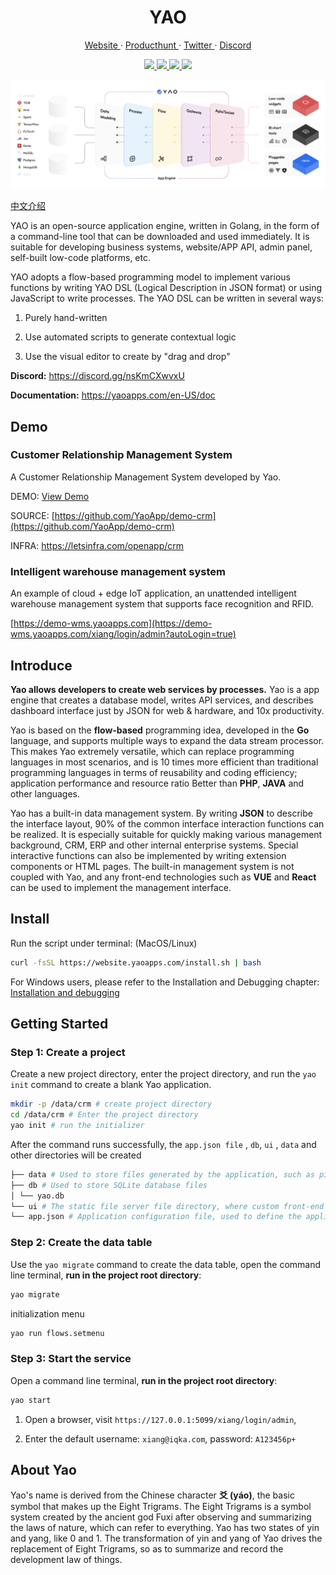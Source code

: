 <p align="center">
    <h1 align="center">YAO</h1>
</p>

<p align="center">
  <a aria-label="website" href="https://yaoapps.com" target="_blank">
    Website
  </a>
  ·
  <a aria-label="producthunt" href="https://www.producthunt.com/posts/yao-app-engine" target="_blank">
    Producthunt
  </a>
  ·
  <a aria-label="twitter" href="https://twitter.com/YaoApp" target="_blank">
    Twitter
  </a>
  ·
  <a aria-label="discord" href="https://discord.gg/nsKmCXwvxU" target="_blank">
    Discord
  </a>
</p>

<p align="center">
  <a aria-label="UnitTest" href="https://github.com/YaoApp/yao/actions/workflows/unit-test.yml" target="_blank">
    <img src="https://github.com/YaoApp/yao/actions/workflows/unit-test.yml/badge.svg">
  </a>
  <a aria-label="codecov" href="https://codecov.io/gh/YaoApp/yao" target="_blank">
    <img src="https://codecov.io/gh/YaoApp/yao/branch/main/graph/badge.svg?token=294Y05U71J">
  </a>
  <a aria-label="Go Report Card" href="https://goreportcard.com/report/github.com/yaoapp/yao" target="_blank">
    <img src="https://goreportcard.com/badge/github.com/yaoapp/yao">
  </a>
  <a aria-label="Go Reference" href="https://pkg.go.dev/github.com/yaoapp/yao" target="_blank">
    <img src="https://pkg.go.dev/badge/github.com/yaoapp/yao.svg">
  </a>
</p>

![intro](docs/architecture.png)

[中文介绍](README.zh-CN.md)

YAO is an open-source application engine, written in Golang, in the form of a command-line tool that can be downloaded and used immediately. It is suitable for developing business systems, website/APP API, admin panel, self-built low-code platforms, etc.

YAO adopts a flow-based programming model to implement various functions by writing YAO DSL (Logical Description in JSON format) or using JavaScript to write processes. The YAO DSL can be written in several ways:

1. Purely hand-written

2. Use automated scripts to generate contextual logic

3. Use the visual editor to create by "drag and drop"

**Discord:** https://discord.gg/nsKmCXwvxU

**Documentation:** https://yaoapps.com/en-US/doc

## Demo

### Customer Relationship Management System

A Customer Relationship Management System developed by Yao.

DEMO: [View Demo](https://demo-crm.yaoapps.com/xiang/login/admin?autoLogin=true)

SOURCE: [https://github.com/YaoApp/demo-crm](https://github.com/YaoApp/demo-crm)

INFRA: https://letsinfra.com/openapp/crm

### Intelligent warehouse management system

An example of cloud + edge IoT application, an unattended intelligent warehouse management system that supports face recognition and RFID.

[https://demo-wms.yaoapps.com](https://demo-wms.yaoapps.com/xiang/login/admin?autoLogin=true)

## Introduce

**Yao allows developers to create web services by processes.** Yao is a app engine that creates a database model, writes API services, and describes dashboard interface just by JSON for web & hardware, and 10x productivity.

Yao is based on the **flow-based** programming idea, developed in the **Go** language, and supports multiple ways to expand the data stream processor. This makes Yao extremely versatile, which can replace programming languages ​​in most scenarios, and is 10 times more efficient than traditional programming languages ​​in terms of reusability and coding efficiency; application performance and resource ratio Better than **PHP**, **JAVA** and other languages.

Yao has a built-in data management system. By writing **JSON** to describe the interface layout, 90% of the common interface interaction functions can be realized. It is especially suitable for quickly making various management background, CRM, ERP and other internal enterprise systems. Special interactive functions can also be implemented by writing extension components or HTML pages. The built-in management system is not coupled with Yao, and any front-end technologies such as **VUE** and **React** can be used to implement the management interface.

## Install

Run the script under terminal: (MacOS/Linux)

```bash
curl -fsSL https://website.yaoapps.com/install.sh | bash
```

For Windows users, please refer to the Installation and Debugging chapter: [Installation and debugging](https://yaoapps.com/en-US/doc/Introduction/Install)

## Getting Started

### Step 1: Create a project

Create a new project directory, enter the project directory, and run the `yao init` command to create a blank Yao application.

```bash
mkdir -p /data/crm # create project directory
cd /data/crm # Enter the project directory
yao init # run the initializer
```

After the command runs successfully, the `app.json file` , `db`, `ui` , `data` and other directories will be created

```bash
├── data # Used to store files generated by the application, such as pictures, PDFs, etc.
├── db # Used to store SQLite database files
│ └── yao.db
└── ui # The static file server file directory, where custom front-end products can be placed. The files in this directory can be accessed through http://host:port/filename .
└── app.json # Application configuration file, used to define the application name, etc.
```

### Step 2: Create the data table

Use the `yao migrate` command to create the data table, open the command line terminal, **run in the project root directory**:

```bash
yao migrate
```

initialization menu

```bash
yao run flows.setmenu
```

### Step 3: Start the service

Open a command line terminal, **run in the project root directory**:

```bash
yao start
```

1. Open a browser, visit `https://127.0.0.1:5099/xiang/login/admin`,

2. Enter the default username: `xiang@iqka.com`, password: `A123456p+`

## About Yao

Yao's name is derived from the Chinese character **爻 (yáo)**, the basic symbol that makes up the Eight Trigrams. The Eight Trigrams is a symbol system created by the ancient god Fuxi after observing and summarizing the laws of nature, which can refer to everything. Yao has two states of yin and yang, like 0 and 1. The transformation of yin and yang of Yao drives the replacement of Eight Trigrams, so as to summarize and record the development law of things.
